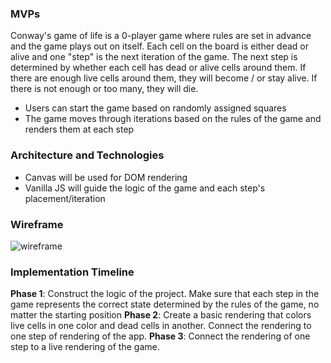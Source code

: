 

### MVPs

Conway's game of life is a 0-player game where rules are set in advance and the game plays out on itself. Each cell on the board is either dead or alive and one "step" is the next iteration of the game. The next step is determined by whether each cell has dead or alive cells around them. If there are enough live cells around them, they will become / or stay alive. If there is not enough or too many, they will die.

- Users can start the game based on randomly assigned squares
- The game moves through iterations based on the rules of the game and renders them at each step

### Architecture and Technologies

- Canvas will be used for DOM rendering
- Vanilla JS will guide the logic of the game and each step's placement/iteration

### Wireframe

![wireframe](https://github.com/cjshay/rough-life/blob/master/docs/life-wireframe.png)

### Implementation Timeline

**Phase 1**: Construct the logic of the project. Make sure that each step in the game represents the correct state determined by the rules of the game, no matter the starting position
**Phase 2**: Create a basic rendering that colors live cells in one color and dead cells in another. Connect the rendering to one step of rendering of the app.
**Phase 3**: Connect the rendering of one step to a live rendering of the game.
